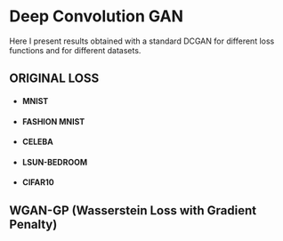 # Deep Convolution GAN

Here I present results obtained with a standard DCGAN for different loss functions and for different datasets.

## ORIGINAL LOSS 

* #### MNIST

  [](https://github.com/waltermaffy/gan_thesis/blob/master/DCGAN/Original%20Loss/MNIST/mnist_9000.png)
  
* #### FASHION MNIST

* #### CELEBA

* #### LSUN-BEDROOM

* #### CIFAR10

## WGAN-GP (Wasserstein Loss with Gradient Penalty)
